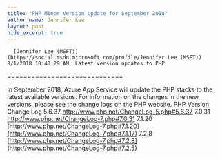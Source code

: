 ```yaml
---
title: "PHP Minor Version Update for September 2018"
author_name: Jennifer Lee 
layout: post
hide_excerpt: true
---
```

      [Jennifer Lee (MSFT)](https://social.msdn.microsoft.com/profile/Jennifer Lee (MSFT))  8/1/2018 10:40:29 AM  Latest version updates to PHP
=============================

 In September 2018, Azure App Service will update the PHP stacks to the latest available versions. For information on the changes in the new versions, please see the change logs on the PHP website.    PHP Version Change Log   5.6.37 <http://www.php.net/ChangeLog-5.php#5.6.37>   7.0.31 <http://www.php.net/ChangeLog-7.php#7.0.31>   7.1.20 [http://www.php.net/ChangeLog-7.php#7.1.20](http://www.php.net/ChangeLog-7.php#7.1.17)   7.2.8 [http://www.php.net/ChangeLog-7.php#7.2.8](http://www.php.net/ChangeLog-7.php#7.2.5)        